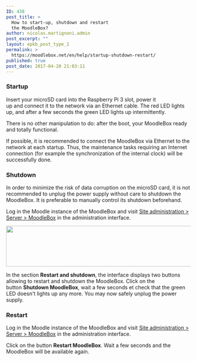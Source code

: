 ```yaml
---
ID: 438
post_title: >
  How to start-up, shutdown and restart
  the MoodleBox?
author: nicolas.martignoni.admin
post_excerpt: ""
layout: epkb_post_type_1
permalink: >
  https://moodlebox.net/en/help/startup-shutdown-restart/
published: true
post_date: 2017-04-20 21:03:11
---
```

<h3>Startup</h3>
Insert your microSD card into the Raspberry Pi 3 slot, power it up and connect it to the network via an Ethernet cable. The red LED lights up, and after a few seconds the green LED lights up intermittently.

There is no other manipulation to do: after the boot, your MoodleBox ready and totally functional.

If possible, it is recommended to connect the MoodleBox via Ethernet to the network at each startup. Thus, the maintenance tasks requiring an Internet connection (for example the synchronization of the internal clock) will be successfully done.
<h3>Shutdown</h3>
In order to minimize the risk of data corruption on the microSD card, it is not recommended to unplug the power supply without care to shutdown the MoodleBox. It is preferable to manually control its shutdown beforehand.

Log in the Moodle instance of the MoodleBox and visit <a href="http://moodlebox.home/admin/tool/moodlebox/index.php" target="_blank">Site administration &gt; Server &gt; MoodleBox</a> in the administration interface.

<img class="alignnone size-full wp-image-440" src="https://moodlebox.net/en/wp-content/uploads/sites/3/2017/04/restart-shutdown-en.png" alt="" width="722" height="111" />

In the section <strong>Restart and shutdown</strong>, the interface displays two buttons allowing to restart and shutdown the MoodleBox. Click on the button <strong>Shutdown MoodleBox</strong>, wait a few seconds et check that the green LED doesn't lights up any more. You may now safely unplug the power supply.
<h3>Restart</h3>
Log in the Moodle instance of the MoodleBox and visit <a href="http://moodlebox.home/admin/tool/moodlebox/index.php" target="_blank">Site administration &gt; Server &gt; MoodleBox</a> in the administration interface.

Click on the button <strong>Restart MoodleBox</strong>. Wait a few seconds and the MoodleBox will be available again.